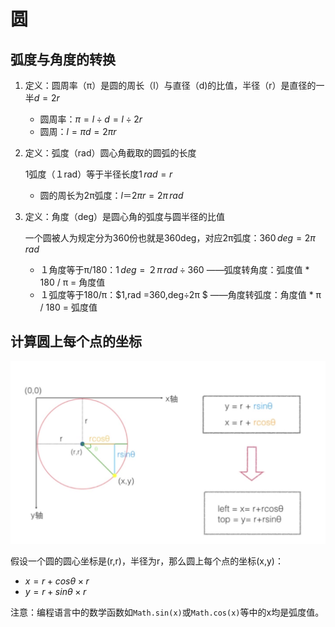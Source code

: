 # 圆

## 弧度与角度的转换

1. 定义：圆周率（π）是圆的周长（l）与直径（d)的比值，半径（r）是直径的一半$d=2r$

   - 圆周率：$π=l÷d=l÷2r$
   - 圆周：$l=πd=2πr$

2. 定义：弧度（rad）圆心角截取的圆弧的长度

   1弧度（１rad）等于半径长度$1\,rad=r$

   - 圆的周长为2π弧度：$l＝2πr=2π\,rad$

3. 定义：角度（deg）是圆心角的弧度与圆半径的比值

   一个圆被人为规定分为360份也就是360deg，对应2π弧度：$360\,deg=2π\,rad$

   - １角度等于π/180：$1\,deg=２π\,rad÷360$ ——弧度转角度：弧度值 * 180 / π = 角度值
   - １弧度等于180/π：$1\,rad =360\,deg÷2π $ ——角度转弧度：角度值 * π / 180 = 弧度值

## 计算圆上每个点的坐标

![pot-cordiante-on-circle](coordinate-point-on-circle.png)

假设一个圆的圆心坐标是(r,r)，半径为r，那么圆上每个点的坐标(x,y)：

- $x=r + cosθ×r$
- $y=r + sinθ×r$

注意：编程语言中的数学函数如`Math.sin(x)`或`Math.cos(x)`等中的x均是弧度值。